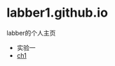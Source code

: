 # labber1.github.io
labber的个人主页
* 实验一
* [ch1](https://github.com/labber1/labber1.github.io/blob/master/ch1-a/chap1-a.html)
